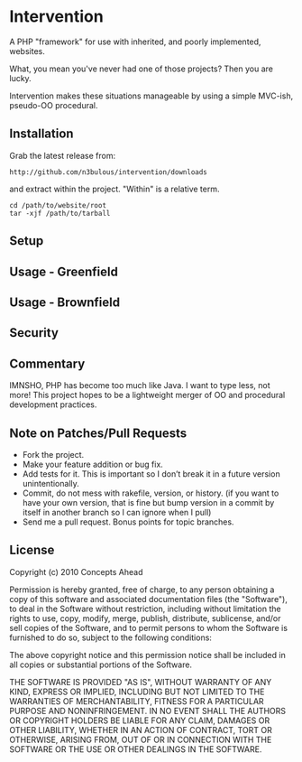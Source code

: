 # Intervention #

A PHP "framework" for use with inherited, and poorly implemented, websites.

What, you mean you've never had one of those projects?  Then you are lucky.

Intervention makes these situations manageable by using a simple MVC-ish, pseudo-OO procedural.

## Installation ##

Grab the latest release from:

    http://github.com/n3bulous/intervention/downloads

and extract within the project.  "Within" is a relative term.

    cd /path/to/website/root
    tar -xjf /path/to/tarball


## Setup ##



## Usage - Greenfield ##



## Usage - Brownfield ##



## Security ##



## Commentary ##

IMNSHO, PHP has become too much like Java.  I want to type less, not more!  This project hopes to be a lightweight merger of OO and procedural development practices.

## Note on Patches/Pull Requests ##

* Fork the project.
* Make your feature addition or bug fix.
* Add tests for it. This is important so I don’t break it in a future version unintentionally.
* Commit, do not mess with rakefile, version, or history. (if you want to have your own version, that is fine but bump version in a commit by itself in another branch so I can ignore when I pull)
* Send me a pull request. Bonus points for topic branches.

## License ##

Copyright (c) 2010 Concepts Ahead

Permission is hereby granted, free of charge, to any person
obtaining a copy of this software and associated documentation
files (the "Software"), to deal in the Software without
restriction, including without limitation the rights to use,
copy, modify, merge, publish, distribute, sublicense, and/or sell
copies of the Software, and to permit persons to whom the
Software is furnished to do so, subject to the following
conditions:

The above copyright notice and this permission notice shall be
included in all copies or substantial portions of the Software.

THE SOFTWARE IS PROVIDED "AS IS", WITHOUT WARRANTY OF ANY KIND,
EXPRESS OR IMPLIED, INCLUDING BUT NOT LIMITED TO THE WARRANTIES
OF MERCHANTABILITY, FITNESS FOR A PARTICULAR PURPOSE AND
NONINFRINGEMENT. IN NO EVENT SHALL THE AUTHORS OR COPYRIGHT
HOLDERS BE LIABLE FOR ANY CLAIM, DAMAGES OR OTHER LIABILITY,
WHETHER IN AN ACTION OF CONTRACT, TORT OR OTHERWISE, ARISING
FROM, OUT OF OR IN CONNECTION WITH THE SOFTWARE OR THE USE OR
OTHER DEALINGS IN THE SOFTWARE.
